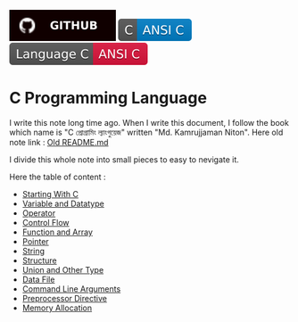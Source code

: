 [![Github](./asset/badge/github.svg)](https://github.com/Tazri) ![Ansi C](./asset/badge/c.svg) ![Crimson](./asset/badge/c-crimson.svg)

C Programming Language
======================
I write this note long time ago. When I write this document, I follow the book which name is "C প্রোগ্রামিং ল্যাংগুয়েজ" written "Md. Kamrujjaman Niton". Here old note link : [Old README.md](./OldREADME.md)

I divide this whole note into small pieces to easy to nevigate it.

Here the table of content : 

- [Starting With C](./markdown/00.starting_with_c.md)
- [Variable and Datatype](./markdown/01.variable_and_data_type.md)
- [Operator](./markdown/02.operator.md)
- [Control Flow](./markdown/03.control_flow.md)
- [Function and Array](./markdown/04.function_and_array.md)
- [Pointer](./markdown/05.pointer.md)
- [String](./markdown/06.string.md)
- [Structure](./markdown/07.structure.md)
- [Union and Other Type](./markdown/08.union_and_other_type.md)
- [Data File](./markdown/09.data_file.md)
- [Command Line Arguments](./markdown/10.command_line_arguments.md)
- [Preprocessor Directive](./markdown/11.preprocessor_directive.md)
- [Memory Allocation](./markdown/12.memory_allocation.md)

